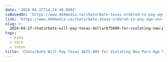 ```yaml
---
date: '2024-04-27T14:24:40.000Z'
isBasedOn: 'https://www.404media.co/chaturbate-texas-ordered-to-pay-age-verification-law/'
link: 'https://www.404media.co/chaturbate-texas-ordered-to-pay-age-verification-law/'
slug: >-
  2024-04-27-chaturbate-will-pay-texas-dollar675000-for-violating-new-porn-age-verification
tags:
  - kids
  - tech
  - texas
title: 'Chaturbate Will Pay Texas $675,000 for Violating New Porn Age Verification '
---
```


